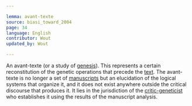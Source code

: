 ```yaml
---

lemma: avant-texte
source: biasi_toward_2004
page: 34
language: English
contributor: Wout
updated_by: Wout

---
```


An avant-texte (or a study of [genesis](genesis.html)). This represents a certain reconstitution of the genetic operations that precede the [text](text.html). The avant-texte is no longer a set of [manuscripts](manuscript.html) but an elucidation of the logical systems that organize it, and it does not exist anywhere outside the critical discourse that produces it. It lies in the jurisdiction of the [critic-geneticist](criticGenetic) who establishes it using the results of the manuscript analysis.
